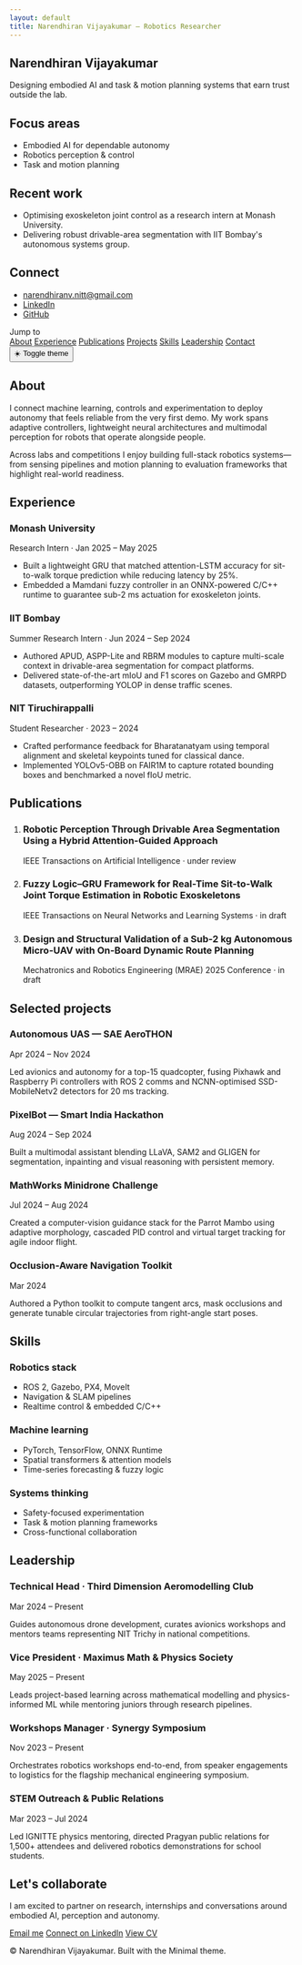 ```yaml
---
layout: default
title: Narendhiran Vijayakumar — Robotics Researcher
---
```


<section class="hero" aria-labelledby="site-title">
  <h1 id="site-title">Narendhiran Vijayakumar</h1>
  <p class="hero__tagline">Designing embodied AI and task &amp; motion planning systems that earn trust outside the lab.</p>
  <div class="hero__grid">
    <div class="hero__column">
      <h2 class="hero__column-title">Focus areas</h2>
      <ul>
        <li>Embodied AI for dependable autonomy</li>
        <li>Robotics perception &amp; control</li>
        <li>Task and motion planning</li>
      </ul>
    </div>
    <div class="hero__column">
      <h2 class="hero__column-title">Recent work</h2>
      <ul>
        <li>Optimising exoskeleton joint control as a research intern at Monash University.</li>
        <li>Delivering robust drivable-area segmentation with IIT Bombay's autonomous systems group.</li>
      </ul>
    </div>
    <div class="hero__column">
      <h2 class="hero__column-title">Connect</h2>
      <ul>
        <li><a href="mailto:narendhiranv.nitt@gmail.com">narendhiranv.nitt@gmail.com</a></li>
        <li><a href="https://www.linkedin.com/in/narendhiranv04" target="_blank" rel="noopener">LinkedIn</a></li>
        <li><a href="https://github.com/Narendhiranv04" target="_blank" rel="noopener">GitHub</a></li>
      </ul>
    </div>
  </div>
</section>

<nav class="section-nav" aria-label="Page sections">
  <span class="section-nav__label">Jump to</span>
  <div class="section-nav__links">
    <a href="#about">About</a>
    <a href="#experience">Experience</a>
    <a href="#publications">Publications</a>
    <a href="#projects">Projects</a>
    <a href="#skills">Skills</a>
    <a href="#leadership">Leadership</a>
    <a href="#contact">Contact</a>
  </div>
  <button class="theme-toggle" type="button" data-theme-toggle aria-pressed="false">
    <span class="theme-toggle__icon" aria-hidden="true">☀️</span>
    <span class="theme-toggle__label">Toggle theme</span>
  </button>
</nav>

<section id="about" class="content-section" aria-labelledby="about-heading">
  <h2 id="about-heading">About</h2>
  <p>
    I connect machine learning, controls and experimentation to deploy autonomy that feels reliable from the very first demo.
    My work spans adaptive controllers, lightweight neural architectures and multimodal perception for robots that operate alongside people.
  </p>
  <p>
    Across labs and competitions I enjoy building full-stack robotics systems&mdash;from sensing pipelines and motion planning to
    evaluation frameworks that highlight real-world readiness.
  </p>
</section>

<section id="experience" class="content-section" aria-labelledby="experience-heading">
  <h2 id="experience-heading">Experience</h2>
  <div class="card-grid">
    <article class="card">
      <h3>Monash University</h3>
      <p class="card__meta">Research Intern &middot; Jan 2025 &ndash; May 2025</p>
      <ul>
        <li>Built a lightweight GRU that matched attention-LSTM accuracy for sit-to-walk torque prediction while reducing latency by 25%.</li>
        <li>Embedded a Mamdani fuzzy controller in an ONNX-powered C/C++ runtime to guarantee sub-2&nbsp;ms actuation for exoskeleton joints.</li>
      </ul>
    </article>
    <article class="card">
      <h3>IIT Bombay</h3>
      <p class="card__meta">Summer Research Intern &middot; Jun 2024 &ndash; Sep 2024</p>
      <ul>
        <li>Authored APUD, ASPP-Lite and RBRM modules to capture multi-scale context in drivable-area segmentation for compact platforms.</li>
        <li>Delivered state-of-the-art mIoU and F1 scores on Gazebo and GMRPD datasets, outperforming YOLOP in dense traffic scenes.</li>
      </ul>
    </article>
    <article class="card">
      <h3>NIT Tiruchirappalli</h3>
      <p class="card__meta">Student Researcher &middot; 2023 &ndash; 2024</p>
      <ul>
        <li>Crafted performance feedback for Bharatanatyam using temporal alignment and skeletal keypoints tuned for classical dance.</li>
        <li>Implemented YOLOv5-OBB on FAIR1M to capture rotated bounding boxes and benchmarked a novel fIoU metric.</li>
      </ul>
    </article>
  </div>
</section>

<section id="publications" class="content-section" aria-labelledby="publications-heading">
  <h2 id="publications-heading">Publications</h2>
  <ol class="stacked-list">
    <li>
      <article>
        <h3>Robotic Perception Through Drivable Area Segmentation Using a Hybrid Attention-Guided Approach</h3>
        <p class="item-meta">IEEE Transactions on Artificial Intelligence &middot; under review</p>
      </article>
    </li>
    <li>
      <article>
        <h3>Fuzzy Logic&ndash;GRU Framework for Real-Time Sit-to-Walk Joint Torque Estimation in Robotic Exoskeletons</h3>
        <p class="item-meta">IEEE Transactions on Neural Networks and Learning Systems &middot; in draft</p>
      </article>
    </li>
    <li>
      <article>
        <h3>Design and Structural Validation of a Sub-2&nbsp;kg Autonomous Micro-UAV with On-Board Dynamic Route Planning</h3>
        <p class="item-meta">Mechatronics and Robotics Engineering (MRAE) 2025 Conference &middot; in draft</p>
      </article>
    </li>
  </ol>
</section>

<section id="projects" class="content-section" aria-labelledby="projects-heading">
  <h2 id="projects-heading">Selected projects</h2>
  <div class="card-grid">
    <article class="card">
      <h3>Autonomous UAS &mdash; SAE AeroTHON</h3>
      <p class="card__meta">Apr 2024 &ndash; Nov 2024</p>
      <p>Led avionics and autonomy for a top-15 quadcopter, fusing Pixhawk and Raspberry Pi controllers with ROS&nbsp;2 comms and NCNN-optimised SSD-MobileNetv2 detectors for 20&nbsp;ms tracking.</p>
    </article>
    <article class="card">
      <h3>PixelBot &mdash; Smart India Hackathon</h3>
      <p class="card__meta">Aug 2024 &ndash; Sep 2024</p>
      <p>Built a multimodal assistant blending LLaVA, SAM2 and GLIGEN for segmentation, inpainting and visual reasoning with persistent memory.</p>
    </article>
    <article class="card">
      <h3>MathWorks Minidrone Challenge</h3>
      <p class="card__meta">Jul 2024 &ndash; Aug 2024</p>
      <p>Created a computer-vision guidance stack for the Parrot Mambo using adaptive morphology, cascaded PID control and virtual target tracking for agile indoor flight.</p>
    </article>
    <article class="card">
      <h3>Occlusion-Aware Navigation Toolkit</h3>
      <p class="card__meta">Mar 2024</p>
      <p>Authored a Python toolkit to compute tangent arcs, mask occlusions and generate tunable circular trajectories from right-angle start poses.</p>
    </article>
  </div>
</section>

<section id="skills" class="content-section" aria-labelledby="skills-heading">
  <h2 id="skills-heading">Skills</h2>
  <div class="skills-grid">
    <div>
      <h3>Robotics stack</h3>
      <ul>
        <li>ROS 2, Gazebo, PX4, MoveIt</li>
        <li>Navigation &amp; SLAM pipelines</li>
        <li>Realtime control &amp; embedded C/C++</li>
      </ul>
    </div>
    <div>
      <h3>Machine learning</h3>
      <ul>
        <li>PyTorch, TensorFlow, ONNX Runtime</li>
        <li>Spatial transformers &amp; attention models</li>
        <li>Time-series forecasting &amp; fuzzy logic</li>
      </ul>
    </div>
    <div>
      <h3>Systems thinking</h3>
      <ul>
        <li>Safety-focused experimentation</li>
        <li>Task &amp; motion planning frameworks</li>
        <li>Cross-functional collaboration</li>
      </ul>
    </div>
  </div>
</section>

<section id="leadership" class="content-section" aria-labelledby="leadership-heading">
  <h2 id="leadership-heading">Leadership</h2>
  <div class="card-grid">
    <article class="card">
      <h3>Technical Head &middot; Third Dimension Aeromodelling Club</h3>
      <p class="card__meta">Mar 2024 &ndash; Present</p>
      <p>Guides autonomous drone development, curates avionics workshops and mentors teams representing NIT Trichy in national competitions.</p>
    </article>
    <article class="card">
      <h3>Vice President &middot; Maximus Math &amp; Physics Society</h3>
      <p class="card__meta">May 2025 &ndash; Present</p>
      <p>Leads project-based learning across mathematical modelling and physics-informed ML while mentoring juniors through research pipelines.</p>
    </article>
    <article class="card">
      <h3>Workshops Manager &middot; Synergy Symposium</h3>
      <p class="card__meta">Nov 2023 &ndash; Present</p>
      <p>Orchestrates robotics workshops end-to-end, from speaker engagements to logistics for the flagship mechanical engineering symposium.</p>
    </article>
    <article class="card">
      <h3>STEM Outreach &amp; Public Relations</h3>
      <p class="card__meta">Mar 2023 &ndash; Jul 2024</p>
      <p>Led IGNITTE physics mentoring, directed Pragyan public relations for 1,500+ attendees and delivered robotics demonstrations for school students.</p>
    </article>
  </div>
</section>

<section id="contact" class="content-section content-section--accent" aria-labelledby="contact-heading">
  <h2 id="contact-heading">Let's collaborate</h2>
  <p>I am excited to partner on research, internships and conversations around embodied AI, perception and autonomy.</p>
  <div class="cta-row">
    <a class="button" href="mailto:narendhiranv.nitt@gmail.com">Email me</a>
    <a class="button button--outline" href="https://www.linkedin.com/in/narendhiranv04" target="_blank" rel="noopener">Connect on LinkedIn</a>
    <a class="button button--outline" href="https://drive.google.com/file/d/1SyGD0DjldZzbLfe_uZA7Cfn02GoxvzdS/view?usp=sharing" target="_blank" rel="noopener">View CV</a>
  </div>
</section>

<footer class="page-footer">
  <p>&copy; <span id="current-year"></span> Narendhiran Vijayakumar. Built with the Minimal theme.</p>
</footer>

<script src="{{ '/assets/js/site.js' | relative_url }}" defer></script>
